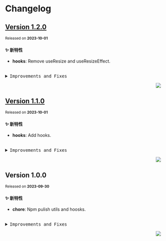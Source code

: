# Changelog

## [Version&nbsp;1.2.0](https://github.com/eternallycyf/ims-view-pc/compare/@ims-view/hooks@1.1.0...@ims-view/hooks@1.2.0)

<sup>Released on **2023-10-01**</sup>

#### ✨ 新特性

- **hooks**: Remove useResize and useResizeEffect.

<br/>

<details>
<summary><kbd>Improvements and Fixes</kbd></summary>

#### What's improved

- **hooks**: Remove useResize and useResizeEffect ([dfaf32f](https://github.com/eternallycyf/ims-view-pc/commit/dfaf32f))

</details>

<div align="right">

[![](https://img.shields.io/badge/-BACK_TO_TOP-151515?style=flat-square)](#readme-top)

</div>

## [Version&nbsp;1.1.0](https://github.com/eternallycyf/ims-view-pc/compare/@ims-view/hooks@1.0.0...@ims-view/hooks@1.1.0)

<sup>Released on **2023-10-01**</sup>

#### ✨ 新特性

- **hooks**: Add hooks.

<br/>

<details>
<summary><kbd>Improvements and Fixes</kbd></summary>

#### What's improved

- **hooks**: Add hooks ([48fda36](https://github.com/eternallycyf/ims-view-pc/commit/48fda36))

</details>

<div align="right">

[![](https://img.shields.io/badge/-BACK_TO_TOP-151515?style=flat-square)](#readme-top)

</div>

## Version&nbsp;1.0.0

<sup>Released on **2023-09-30**</sup>

#### ✨ 新特性

- **chore**: Npm pulish utils and hoosks.

<br/>

<details>
<summary><kbd>Improvements and Fixes</kbd></summary>

#### What's improved

- **chore**: Npm pulish utils and hoosks ([553ffc2](https://github.com/eternallycyf/ims-view-pc/commit/553ffc2))

</details>

<div align="right">

[![](https://img.shields.io/badge/-BACK_TO_TOP-151515?style=flat-square)](#readme-top)

</div>
